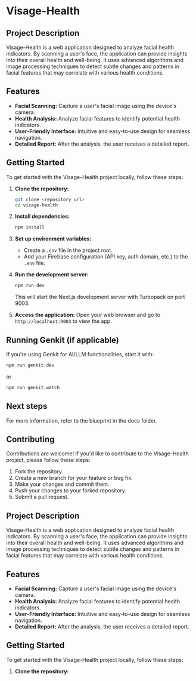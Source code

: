# Visage-Health

## Project Description

Visage-Health is a web application designed to analyze facial health indicators. By scanning a user's face, the application can provide insights into their overall health and well-being. It uses advanced algorithms and image processing techniques to detect subtle changes and patterns in facial features that may correlate with various health conditions.

## Features

*   **Facial Scanning:** Capture a user's facial image using the device's camera.
*   **Health Analysis:** Analyze facial features to identify potential health indicators.
*   **User-Friendly Interface:** Intuitive and easy-to-use design for seamless navigation.
*   **Detailed Report:** After the analysis, the user receives a detailed report.

## Getting Started

To get started with the Visage-Health project locally, follow these steps:

1.  **Clone the repository:**
    ```bash
    git clone <repository_url>
    cd visage-health
    ```

2.  **Install dependencies:**
    ```bash
    npm install
    ```

3.  **Set up environment variables:**
    *   Create a `.env` file in the project root.
    *   Add your Firebase configuration (API key, auth domain, etc.) to the `.env` file.

4.  **Run the development server:**
    ```bash
    npm run dev
    ```

    This will start the Next.js development server with Turbopack on port 9003.

5.  **Access the application:**
    Open your web browser and go to `http://localhost:9003` to view the app.

## Running Genkit (if applicable)
If you're using Genkit for AI/LLM functionalities, start it with:
```bash
npm run genkit:dev
```
or
```bash
npm run genkit:watch
```

## Next steps

For more information, refer to the blueprint in the docs folder.

## Contributing

Contributions are welcome! If you'd like to contribute to the Visage-Health project, please follow these steps:

1.  Fork the repository.
2.  Create a new branch for your feature or bug fix.
3.  Make your changes and commit them.
4.  Push your changes to your forked repository.
5.  Submit a pull request.

## Project Description

Visage-Health is a web application designed to analyze facial health indicators. By scanning a user's face, the application can provide insights into their overall health and well-being. It uses advanced algorithms and image processing techniques to detect subtle changes and patterns in facial features that may correlate with various health conditions.

## Features

*   **Facial Scanning:** Capture a user's facial image using the device's camera.
*   **Health Analysis:** Analyze facial features to identify potential health indicators.
*   **User-Friendly Interface:** Intuitive and easy-to-use design for seamless navigation.
*   **Detailed Report:** After the analysis, the user receives a detailed report.

## Getting Started

To get started with the Visage-Health project locally, follow these steps:

1.  **Clone the repository:**
    
    
